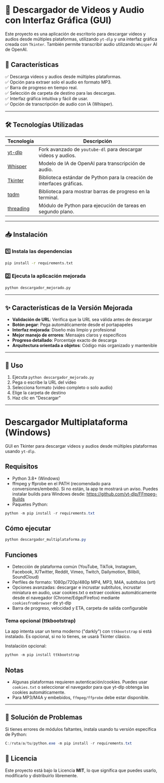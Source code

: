 # 🎥 Descargador de Videos y Audio con Interfaz Gráfica (GUI)

Este proyecto es una aplicación de escritorio para descargar videos y audios desde múltiples plataformas, utilizando `yt-dlp` y una interfaz gráfica creada con `Tkinter`. También permite transcribir audio utilizando `Whisper` AI de OpenAI.

## 🚀 Características

✅ Descarga videos y audios desde múltiples plataformas.  
✅ Opción para extraer solo el audio en formato MP3.  
✅ Barra de progreso en tiempo real.  
✅ Selección de carpeta de destino para las descargas.  
✅ Interfaz gráfica intuitiva y fácil de usar.  
✅ Opción de transcripción de audio con IA (Whisper).  

---

## 🛠 Tecnologías Utilizadas

| Tecnología | Descripción |
|------------|------------|
| [yt-dlp](https://github.com/yt-dlp/yt-dlp) | Fork avanzado de `youtube-dl` para descargar videos y audios. |
| [Whisper](https://github.com/openai/whisper) | Modelo de IA de OpenAI para transcripción de audio. |
| [Tkinter](https://docs.python.org/3/library/tkinter.html) | Biblioteca estándar de Python para la creación de interfaces gráficas. |
| [tqdm](https://github.com/tqdm/tqdm) | Biblioteca para mostrar barras de progreso en la terminal. |
| [threading](https://docs.python.org/3/library/threading.html) | Módulo de Python para ejecución de tareas en segundo plano. |

---

## 📥 Instalación

### 1️⃣ Instala las dependencias
```bash
pip install -r requirements.txt
```

### 2️⃣ Ejecuta la aplicación mejorada
```bash
python descargador_mejorado.py
```

---

## ✨ Características de la Versión Mejorada

- **Validación de URL**: Verifica que la URL sea válida antes de descargar
- **Botón pegar**: Pega automáticamente desde el portapapeles  
- **Interfaz mejorada**: Diseño más limpio y profesional
- **Mejor manejo de errores**: Mensajes claros y específicos
- **Progreso detallado**: Porcentaje exacto de descarga
- **Arquitectura orientada a objetos**: Código más organizado y mantenible

---

## 🎯 Uso

1. Ejecuta `python descargador_mejorado.py`
2. Pega o escribe la URL del video
3. Selecciona formato (video completo o solo audio)
4. Elige la carpeta de destino
5. Haz clic en "Descargar"

---

# Descargador Multiplataforma (Windows)

GUI en Tkinter para descargar videos y audios desde múltiples plataformas usando `yt-dlp`.

## Requisitos
- Python 3.8+ (Windows)
- ffmpeg y ffprobe en el PATH (recomendado para conversiones/embeds). Si no están, la app te mostrará un aviso. Puedes instalar builds para Windows desde: https://github.com/yt-dlp/FFmpeg-Builds
- Paquetes Python:

```powershell
python -m pip install -r requirements.txt
```

## Cómo ejecutar
```powershell
python descargador_multiplataforma.py
```

## Funciones
- Detección de plataforma común (YouTube, TikTok, Instagram, Facebook, X/Twitter, Reddit, Vimeo, Twitch, Dailymotion, Bilibili, SoundCloud)
- Perfiles de formato: 1080p/720p/480p MP4, MP3, M4A, subtítulos (srt)
- Opciones avanzadas: descargar e incrustar subtítulos, incrustar miniatura en audio, usar cookies.txt o extraer cookies automáticamente desde el navegador (Chrome/Edge/Firefox) mediante `cookiesfrombrowser` de yt-dlp
- Barra de progreso, velocidad y ETA, carpeta de salida configurable

### Tema opcional (ttkbootstrap)
La app intenta usar un tema moderno ("darkly") con `ttkbootstrap` si está instalado. Es opcional, si no lo tienes, se usará Tkinter clásico.

Instalación opcional:

```powershell
python -m pip install ttkbootstrap
```

## Notas
- Algunas plataformas requieren autenticación/cookies. Puedes usar `cookies.txt` o seleccionar el navegador para que yt-dlp obtenga las cookies automáticamente.
- Para MP3/M4A y embebidos, `ffmpeg/ffprobe` debe estar disponible.

---

## 🔧 Solución de Problemas

Si tienes errores de módulos faltantes, instala usando tu versión específica de Python:

```powershell
C:/ruta/a/tu/python.exe -m pip install -r requirements.txt
```

## 🐄 **Licencia**
Este proyecto está bajo la Licencia **MIT**, lo que significa que puedes usarlo, modificarlo y distribuirlo libremente.